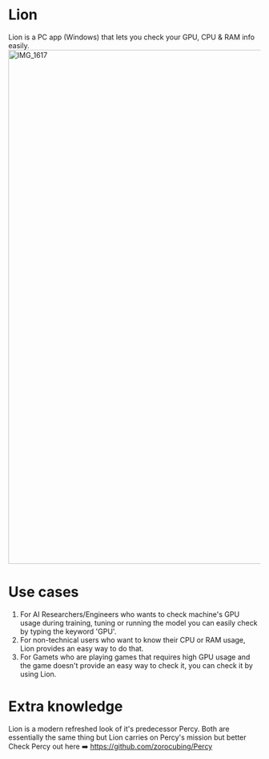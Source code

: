 # Lion
Lion is a PC app (Windows) that lets you check your GPU, CPU &amp; RAM info easily.
<img width="1024" height="1024" alt="IMG_1617" src="https://github.com/user-attachments/assets/796cbf44-ff4f-4a9d-85b2-998a23ac21a7" />

# Use cases
1. For AI Researchers/Engineers who wants to check machine's GPU usage during training, tuning or running the model you can easily check by typing the keyword 'GPU'.
2. For non-technical users who want to know their CPU or RAM usage, Lion provides an easy way to do that.
3. For Gamets who are playing games that requires high GPU usage and the game doesn't provide an easy way to check it, you can check it by using Lion.

# Extra knowledge
Lion is a modern refreshed look of it's predecessor Percy. Both are essentially the same thing but Lion carries on Percy's mission but better
Check Percy out here ➡️ https://github.com/zorocubing/Percy
